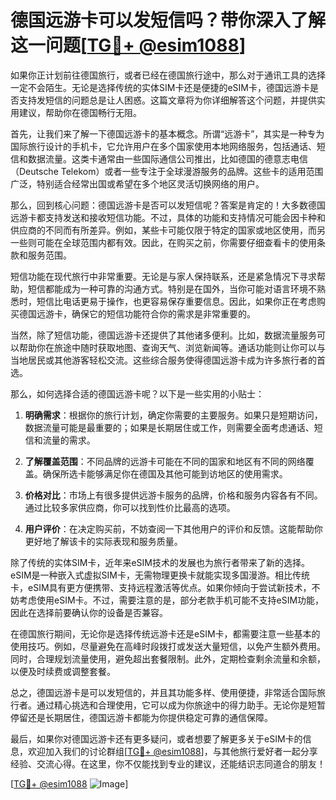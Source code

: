 # 德国远游卡可以发短信吗？带你深入了解这一问题[[TG💪+ @esim1088](https://t.me/s/esim1088)]

如果你正计划前往德国旅行，或者已经在德国旅行途中，那么对于通讯工具的选择一定不会陌生。无论是选择传统的实体SIM卡还是便捷的eSIM卡，德国远游卡是否支持发短信的问题总是让人困惑。这篇文章将为你详细解答这个问题，并提供实用建议，帮助你在德国畅行无阻。

首先，让我们来了解一下德国远游卡的基本概念。所谓“远游卡”，其实是一种专为国际旅行设计的手机卡，它允许用户在多个国家使用本地网络服务，包括通话、短信和数据流量。这类卡通常由一些国际通信公司推出，比如德国的德意志电信（Deutsche Telekom）或者一些专注于全球漫游服务的品牌。这些卡的适用范围广泛，特别适合经常出国或希望在多个地区灵活切换网络的用户。

那么，回到核心问题：德国远游卡是否可以发短信呢？答案是肯定的！大多数德国远游卡都支持发送和接收短信功能。不过，具体的功能和支持情况可能会因卡种和供应商的不同而有所差异。例如，某些卡可能仅限于特定的国家或地区使用，而另一些则可能在全球范围内都有效。因此，在购买之前，你需要仔细查看卡的使用条款和服务范围。

短信功能在现代旅行中非常重要。无论是与家人保持联系，还是紧急情况下寻求帮助，短信都能成为一种可靠的沟通方式。特别是在国外，当你可能对语言环境不熟悉时，短信比电话更易于操作，也更容易保存重要信息。因此，如果你正在考虑购买德国远游卡，确保它的短信功能符合你的需求是非常重要的。

当然，除了短信功能，德国远游卡还提供了其他诸多便利。比如，数据流量服务可以帮助你在旅途中随时获取地图、查询天气、浏览新闻等。通话功能则让你可以与当地居民或其他游客轻松交流。这些综合服务使得德国远游卡成为许多旅行者的首选。

那么，如何选择合适的德国远游卡呢？以下是一些实用的小贴士：

1. **明确需求**：根据你的旅行计划，确定你需要的主要服务。如果只是短期访问，数据流量可能是最重要的；如果是长期居住或工作，则需要全面考虑通话、短信和流量的需求。
   
2. **了解覆盖范围**：不同品牌的远游卡可能在不同的国家和地区有不同的网络覆盖。确保所选卡能够满足你在德国及其他可能到访地区的使用需求。

3. **价格对比**：市场上有很多提供远游卡服务的品牌，价格和服务内容各有不同。通过比较多家供应商，你可以找到性价比最高的选项。

4. **用户评价**：在决定购买前，不妨查阅一下其他用户的评价和反馈。这能帮助你更好地了解该卡的实际表现和服务质量。

除了传统的实体SIM卡，近年来eSIM技术的发展也为旅行者带来了新的选择。eSIM是一种嵌入式虚拟SIM卡，无需物理更换卡就能实现多国漫游。相比传统卡，eSIM具有更方便携带、支持远程激活等优点。如果你倾向于尝试新技术，不妨考虑使用eSIM卡。不过，需要注意的是，部分老款手机可能不支持eSIM功能，因此在选择前要确认你的设备是否兼容。

在德国旅行期间，无论你是选择传统远游卡还是eSIM卡，都需要注意一些基本的使用技巧。例如，尽量避免在高峰时段拨打或发送大量短信，以免产生额外费用。同时，合理规划流量使用，避免超出套餐限制。此外，定期检查剩余流量和余额，以便及时续费或调整套餐。

总之，德国远游卡是可以发短信的，并且其功能多样、使用便捷，非常适合国际旅行者。通过精心挑选和合理使用，它可以成为你旅途中的得力助手。无论你是短暂停留还是长期居住，德国远游卡都能为你提供稳定可靠的通信保障。

最后，如果你对德国远游卡还有更多疑问，或者想要了解更多关于eSIM卡的信息，欢迎加入我们的讨论群组[[TG💪+ @esim1088](https://t.me/s/esim1088)]，与其他旅行爱好者一起分享经验、交流心得。在这里，你不仅能找到专业的建议，还能结识志同道合的朋友！

[[TG💪+ @esim1088](https://t.me/s/esim1088) ![Image](https://i.postimg.cc/4NQfJmqS/Snipaste-2025-05-13-00-14-12.png)]